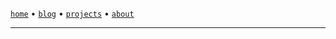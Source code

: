 <!DOCTYPE html>
<html>
    <head>
        <!-- Common -->
        <meta charSet="utf-8" /> <link href="/favicon.ico" rel="icon" /> <link rel="canonical" href="https://sanixdk.xyz" /> <meta content="initial-scale=1.0,width=device-width" name="viewport" /> <meta content="#131516" name="theme-color" /> <meta http-equiv="content-language" content="en-us,fr">
        <!-- For snippet code preview (css) -->
        <link rel="stylesheet" href="/style.css"/> <link href="https://cdnjs.cloudflare.com/ajax/libs/prism/1.25.0/themes/prism.min.css" rel="stylesheet"/> <link href="https://cdnjs.cloudflare.com/ajax/libs/prism-themes/1.9.0/prism-atom-dark.css" rel="stylesheet"/> <title>sanix | ***title***</title> <meta name="description" content="***description***">
        <!-- Facebook Meta Tags -->
        <meta property="og:url" content="https://sanixdk.xyz/***link***"> <meta property="og:type" content="website"> <meta property="og:title" content="***title***"> <meta property="og:description" content="***description***"> <meta property="og:image" content="***image***">
        <!-- Twitter Meta Tags -->
        <meta name="twitter:card" content="***image***"> <meta property="twitter:url" content="https://sanixdk.xyz/***link***"> <meta property="twitter:domain" content="sanixdk.xyz"> <meta name="twitter:title" content="***title***"> <meta name="twitter:description" content="***description***"> <meta name="twitter:image" content="***image***">
    </head>
</head>
<body>

<div class="container">

[`home`](/) •  [`blog`](/blogs/) • [`projects`](/projects/) • [`about`](/about)

----


